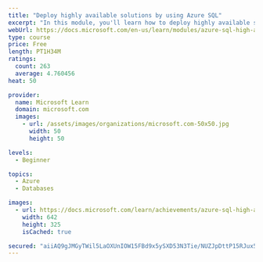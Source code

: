 ```yaml
---
title: "Deploy highly available solutions by using Azure SQL"
excerpt: "In this module, you'll learn how to deploy highly available solutions by using Azure SQL. You'll also look at architectures and how they affect availability."
webUrl: https://docs.microsoft.com/en-us/learn/modules/azure-sql-high-availability/
type: course
price: Free
length: PT1H34M
ratings:
  count: 263
  average: 4.760456
heat: 50

provider:
  name: Microsoft Learn
  domain: microsoft.com
  images:
    - url: /assets/images/organizations/microsoft.com-50x50.jpg
      width: 50
      height: 50

levels:
  - Beginner

topics:
  - Azure
  - Databases

images:
  - url: https://docs.microsoft.com/learn/achievements/azure-sql-high-availability-social.png
    width: 642
    height: 325
    isCached: true

secured: "aiiAQ9gJMGyTWil5LaOXUnIOW15FBd9x5ySXD53N3Tie/NUZJpDttP15RJux5REziVa5ctLNKHnvj7ExI67kssR17koY0bsag6Aa6Rdj3WNOXSmukw55I57LLZ2/QATqnce6YR1mDoAiunOuKhBjg2mYTjrgf0hxGyH7OyRGzRA5rouoPPs7mfkHoFnBsjyGYwqSudAuq6ewlFH2ImS/2Rr/r3K51aNMokzJ9Cgs20YKgWg2ihcP6/SuXpSY8qS4Ylw2MW7Kp+myrakSX7PEvg6Y5lfJB0a6SSDj4JiZG0y9+uzF7K85ko3/ca1QgDfD6V7HOoAwU7UjxAAe0YhR/sdtWuZ8r2rQViG/bDJielJO9i1nXmXm0TG7S8YRtGm4aK6/4CWyWAZt2QaHTWypfPLndHYlJgplmXFL/GoHxsk=;m+4yYV0Lim6UsLjL0IPp1w=="
---
```


